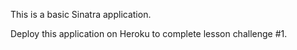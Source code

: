 This is a basic Sinatra application. 

Deploy this application on Heroku to complete 
lesson challenge #1. 


